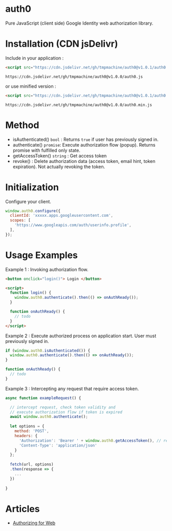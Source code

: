 # auth0
Pure JavaScript (client side) Google Identity web authorization library.

# Installation (CDN jsDelivr)
Include in your application :
```html
<script src="https://cdn.jsdelivr.net/gh/tmpmachine/auth0@v1.0.1/auth0.js"></script>
```
```
https://cdn.jsdelivr.net/gh/tmpmachine/auth0@v1.0.0/auth0.js
```
or use minified version :
```html
<script src="https://cdn.jsdelivr.net/gh/tmpmachine/auth0@v1.0.1/auth0.min.js"></script>
```
```
https://cdn.jsdelivr.net/gh/tmpmachine/auth0@v1.0.0/auth0.min.js
```

# Method
- isAuthenticated() `bool` : Returns `true` if user has previously signed in.
- authenticate() `promise`: Execute authorization flow (popup). Returns promise with fulfilled only state.
- getAccessToken() `string` : Get access token
- revoke() : Delete authorization data (access token, email hint, token expiration). Not actually revoking the token.

# Initialization
Configure your client.
```js
window.auth0.configure({
  clientId: 'xxxxx.apps.googleusercontent.com',
  scopes: [
    'https://www.googleapis.com/auth/userinfo.profile',
  ],
});
```

# Usage Examples
Example 1 : Invoking authorization flow.
```html
<button onclick="login()"> Login </button>

<script>
  function login() {
    window.auth0.authenticate().then(() => onAuthReady());
  }

  function onAuthReady() {
    // todo
  }
</script>
```

Example 2 : Execute authorized process on application start. User must previously signed in.
```js
if (window.auth0.isAuthenticated()) {
  window.auth0.authenticate().then(() => onAuthReady());
}

function onAuthReady() {
  // todo
}
```

Example 3 : Intercepting any request that require access token.
```js
async function exampleRequest() {

  // intercept request, check token validity and
  // execute authorization flow if token is expired
  await window.auth0.authenticate();
  
  let options = {
    method: 'POST',
    headers: {
      'Authorization': 'Bearer ' + window.auth0.getAccessToken(), // retrieve access token
      'Content-Type': 'application/json'
    }
  };
  
  fetch(url, options)
  .then(response => {
    ...
  })
  
}
```


# Articles
- [Authorizing for Web](https://developers.google.com/identity/oauth2/web/guides/overview)
